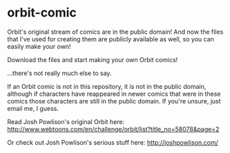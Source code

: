 # orbit-comic
Orbit's original stream of comics are in the public domain! And now the files that I've used for creating them are publicly available as well, so you can easily make your own!

Download the files and start making your own Orbit comics!

...there's not really much else to say.

If an Orbit comic is not in this repository, it is not in the public domain, although if characters have reappeared in newer comics that were in these comics those characters are still in the public domain. If you're unsure, just email me, I guess.

Read Josh Powlison's original Orbit here: http://www.webtoons.com/en/challenge/orbit/list?title_no=58078&page=2

Or check out Josh Powlison's serious stuff here: http://joshpowlison.com/
